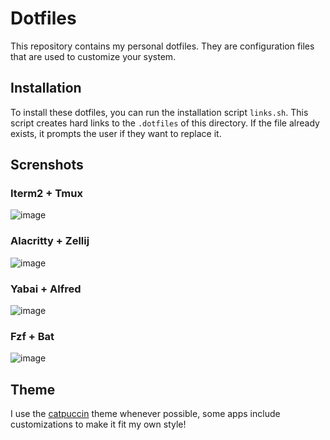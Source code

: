 # Dotfiles

This repository contains my personal dotfiles. They are configuration files that are used to customize your system.

## Installation

To install these dotfiles, you can run the installation script `links.sh`. This script creates hard links to the `.dotfiles` of this directory. If the file already exists, it prompts the user if they want to replace it.

## Screnshots

### Iterm2 + Tmux

![image](https://user-images.githubusercontent.com/30319164/226915770-1aac0f4e-f9e0-4f29-8806-2bb06cb2c7c5.png)


### Alacritty + Zellij

![image](https://user-images.githubusercontent.com/30319164/226915305-63d3adaa-74d6-4190-9508-b229b179f565.png)

### Yabai + Alfred

![image](https://user-images.githubusercontent.com/30319164/226936773-cf7bd2c0-4ea4-4fb2-8097-98b89279f40e.png)

### Fzf + Bat

![image](https://user-images.githubusercontent.com/30319164/226937620-89e806ad-7154-4e5f-8926-d19d6c20cbce.png)


## Theme

I use the [catpuccin](https://github.com/catppuccin) theme whenever possible, some apps include customizations to make it fit my own style!
